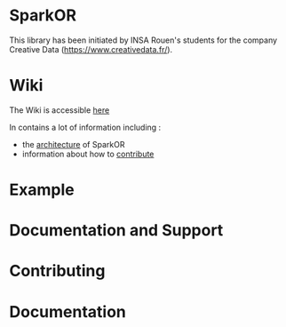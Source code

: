 SparkOR
========

This library has been initiated by INSA Rouen's students for the company Creative Data (https://www.creativedata.fr/).


Wiki
=====
The Wiki is accessible [here](https://github.com/saagie/spark-or/wiki)

In contains a lot of information including :
  * the [architecture](https://github.com/saagie/spark-or/wiki/Architecture) of SparkOR
  * information about how to [contribute](https://github.com/saagie/spark-or/wiki/Contributing)


Example
========


Documentation and Support
==========================


Contributing
===================


Documentation
===============
